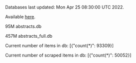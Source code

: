 Databases last updated: Mon Apr 25 08:30:00 UTC 2022. 

Available [here](https://github.com/cbeauhilton/ash-db/releases).


95M	abstracts.db

457M	abstracts_full.db

Current number of items in db:
[{"count(*)": 93309}]

Current number of scraped items in db:
[{"count(*)": 50052}]
